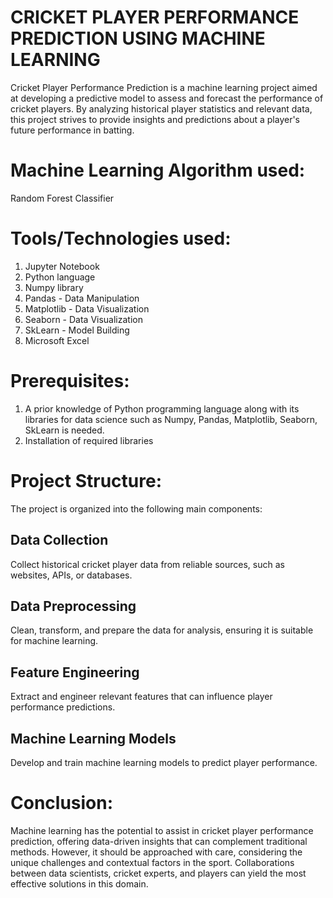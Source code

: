 # CRICKET PLAYER PERFORMANCE PREDICTION USING MACHINE LEARNING
Cricket Player Performance Prediction is a machine learning project aimed at developing a predictive model to assess and forecast the performance of cricket players. By analyzing historical player statistics and relevant data, this project strives to provide insights and predictions about a player's future performance in batting.

# Machine Learning Algorithm used:
Random Forest Classifier

# Tools/Technologies used:
1. Jupyter Notebook
2. Python language
3. Numpy library
4. Pandas - Data Manipulation
5. Matplotlib - Data Visualization
6. Seaborn - Data Visualization
7. SkLearn - Model Building
8. Microsoft Excel

# Prerequisites:
1. A prior knowledge of Python programming language along with its libraries for data science such as Numpy, Pandas, Matplotlib, Seaborn, SkLearn is needed.
2. Installation of required libraries

# Project Structure:
The project is organized into the following main components:
## Data Collection
Collect historical cricket player data from reliable sources, such as websites, APIs, or databases.
## Data Preprocessing
Clean, transform, and prepare the data for analysis, ensuring it is suitable for machine learning.
## Feature Engineering
Extract and engineer relevant features that can influence player performance predictions.
## Machine Learning Models
Develop and train machine learning models to predict player performance. 

# Conclusion:
Machine learning has the potential to assist in cricket player performance prediction, offering data-driven insights that can complement traditional methods. However, it should be approached with care, considering the unique challenges and contextual factors in the sport. Collaborations between data scientists, cricket experts, and players can yield the most effective solutions in this domain.
